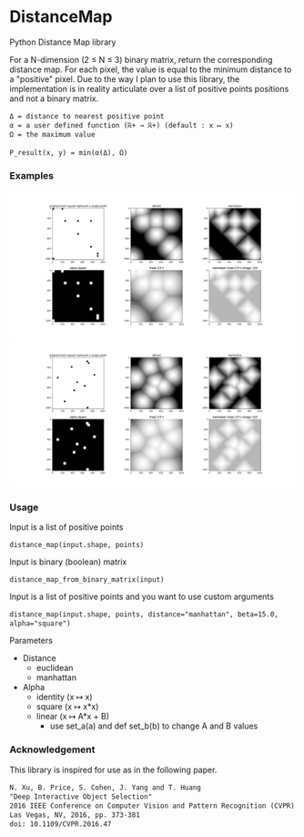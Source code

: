 # DistanceMap
Python Distance Map library

For a N-dimension (2 ≤ N ≤ 3) binary matrix, return the corresponding distance map.
For each pixel, the value is equal to the minimum distance to a "positive" pixel.
Due to the way I plan to use this library, the implementation is in reality articulate
over a list of positive points positions and not a binary matrix.

```
Δ = distance to nearest positive point
α = a user defined function (ℝ+ → ℝ+) (default : x ↦ x)
Ω = the maximum value

P_result(x, y) = min(α(Δ), Ω)
```

### Examples
![Example 1](media/example_01.png)
![Example 2](media/example_02.png)

### Usage
Input is a list of positive points

```
distance_map(input.shape, points)
```

Input is binary (boolean) matrix

```
distance_map_from_binary_matrix(input)
```

Input is a list of positive points and you want to use custom arguments

```
distance_map(input.shape, points, distance="manhattan", beta=15.0, alpha="square")
```


Parameters
* Distance
  * euclidean
  * manhattan
* Alpha
  * identity (x ↦ x)
  * square (x ↦ x*x)
  * linear (x ↦ A*x + B)
    * use set_a(a) and def set_b(b) to change A and B values

### Acknowledgement
This library is inspired for use as in the following paper.
```
N. Xu, B. Price, S. Cohen, J. Yang and T. Huang
"Deep Interactive Object Selection"
2016 IEEE Conference on Computer Vision and Pattern Recognition (CVPR)
Las Vegas, NV, 2016, pp. 373-381
doi: 10.1109/CVPR.2016.47
```
